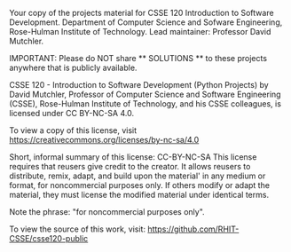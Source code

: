 Your copy of the projects material for CSSE 120 Introduction to Software Development.
  Department of Computer Science and Sofware Engineering,
  Rose-Hulman Institute of Technology.
  Lead maintainer: Professor David Mutchler.

IMPORTANT: Please do NOT share ** SOLUTIONS ** to these projects
anywhere that is publicly available.


CSSE 120 - Introduction to Software Development (Python Projects)
by David Mutchler, Professor of Computer Science and Software Engineering (CSSE),
Rose-Hulman Institute of Technology, and his CSSE colleagues,
is licensed under CC BY-NC-SA 4.0.

To view a copy of this license, visit https://creativecommons.org/licenses/by-nc-sa/4.0

Short, informal summary of this license:
   CC-BY-NC-SA This license requires that reusers give credit to the creator.
   It allows reusers to distribute, remix, adapt, and build upon the material'
   in any medium or format, for noncommercial purposes only.
   If others modify or adapt the material, they must license the modified material under identical terms.

Note the phrase: "for noncommercial purposes only".

To view the source of this work, visit:
  https://github.com/RHIT-CSSE/csse120-public

